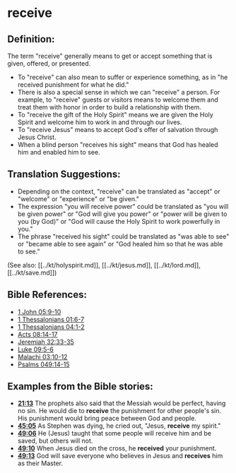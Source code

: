 # receive #

## Definition: ##

The term "receive" generally means to get or accept something that is given, offered, or presented.

* To "receive" can also mean to suffer or experience something, as in "he received punishment for what he did."
* There is also a special sense in which we can "receive" a person. For example, to "receive" guests or visitors means to welcome them and  treat them with honor in order to build a relationship with them.
* To "receive the gift of the Holy Spirit" means we are given the Holy Spirit and welcome him to work in and through our lives.
* To "receive Jesus" means to accept God's offer of salvation through Jesus Christ.
* When a blind person "receives his sight" means that God has healed him and enabled him to see.

## Translation Suggestions: ##

* Depending on the context, "receive" can be translated as "accept" or "welcome" or "experience" or "be given."
* The expression "you will receive power" could be translated as "you will be given power" or "God will give you power" or "power will be given to you (by God)" or "God will cause the Holy Spirit to work powerfully in you."
* The phrase "received his sight" could be translated as "was able to see" or "became able to see again" or "God healed him so that he was able to see."

(See also: [[../kt/holyspirit.md]], [[../kt/jesus.md]], [[../kt/lord.md]], [[../kt/save.md]])

## Bible References: ##

* [1 John 05:9-10](en/tn/1jn/help/05/09)
* [1 Thessalonians 01:6-7](en/tn/1th/help/01/06)
* [1 Thessalonians 04:1-2](en/tn/1th/help/04/01)
* [Acts 08:14-17](en/tn/act/help/08/14)
* [Jeremiah 32:33-35](en/tn/jer/help/32/33)
* [Luke 09:5-6](en/tn/luk/help/09/05)
* [Malachi 03:10-12](en/tn/mal/help/03/10)
* [Psalms 049:14-15](en/tn/psa/help/49/14)

## Examples from the Bible stories: ##

* __[21:13](en/tn/obs/help/21/13)__ The prophets also said that the Messiah would be perfect, having no sin. He would die to __receive__  the punishment for other people's sin. His punishment would bring peace between God and people.
* __[45:05](en/tn/obs/help/45/05)__ As Stephen was dying, he cried out, "Jesus, __receive__  my spirit."
* __[49:06](en/tn/obs/help/49/06)__ He (Jesus) taught that some people will receive him and be saved, but others will not.
* __[49:10](en/tn/obs/help/49/10)__ When Jesus died on the cross, he __received__  your punishment.
* __[49:13](en/tn/obs/help/49/13)__ God will save everyone who believes in Jesus and __receives__  him as their Master.